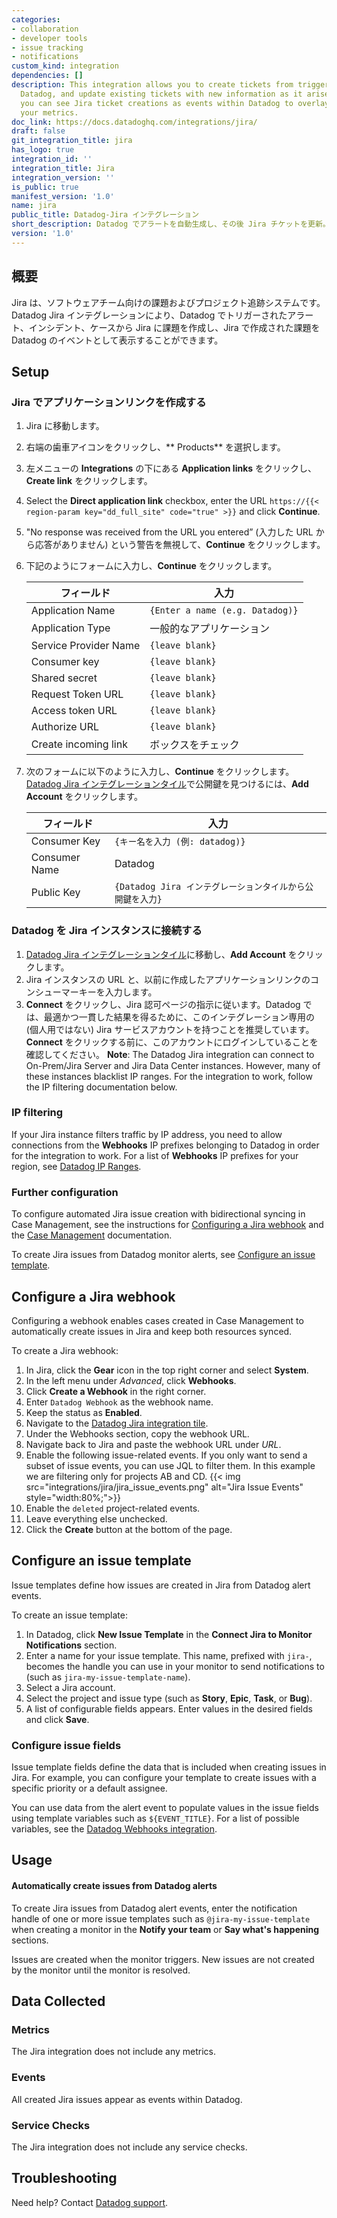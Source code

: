 ```yaml
---
categories:
- collaboration
- developer tools
- issue tracking
- notifications
custom_kind: integration
dependencies: []
description: This integration allows you to create tickets from triggered alerts in
  Datadog, and update existing tickets with new information as it arises. Additionally,
  you can see Jira ticket creations as events within Datadog to overlay with all of
  your metrics.
doc_link: https://docs.datadoghq.com/integrations/jira/
draft: false
git_integration_title: jira
has_logo: true
integration_id: ''
integration_title: Jira
integration_version: ''
is_public: true
manifest_version: '1.0'
name: jira
public_title: Datadog-Jira インテグレーション
short_description: Datadog でアラートを自動生成し、その後 Jira チケットを更新。
version: '1.0'
---
```


<!--  SOURCED FROM https://github.com/DataDog/dogweb -->
## 概要

Jira は、ソフトウェアチーム向けの課題およびプロジェクト追跡システムです。Datadog Jira インテグレーションにより、Datadog でトリガーされたアラート、インシデント、ケースから Jira に課題を作成し、Jira で作成された課題を Datadog のイベントとして表示することができます。

## Setup

### Jira でアプリケーションリンクを作成する

1. Jira に移動します。
1. 右端の歯車アイコンをクリックし、** Products** を選択します。
1. 左メニューの **Integrations** の下にある **Application links** をクリックし、**Create link** をクリックします。
1. Select the **Direct application link** checkbox, enter the URL `https://{{< region-param key="dd_full_site" code="true" >}}` and click **Continue**.
1. "No response was received from the URL you entered” (入力した URL から応答がありません) という警告を無視して、**Continue** をクリックします。
1. 下記のようにフォームに入力し、**Continue** をクリックします。

    | フィールド                 | 入力                          |
    |-----------------------|--------------------------------|
    | Application Name      | `{Enter a name (e.g. Datadog)}`|
    | Application Type      | 一般的なアプリケーション            |
    | Service Provider Name | `{leave blank}`                |
    | Consumer key          | `{leave blank}`                |
    | Shared secret         | `{leave blank}`                |
    | Request Token URL     | `{leave blank}`                |
    | Access token URL      | `{leave blank}`                |
    | Authorize URL         | `{leave blank}`                |
    | Create incoming link  | ボックスをチェック                  |

7. 次のフォームに以下のように入力し、**Continue** をクリックします。[Datadog Jira インテグレーションタイル][1]で公開鍵を見つけるには、**Add Account** をクリックします。

    | フィールド         | 入力                                                      |
    |---------------|------------------------------------------------------------|
    | Consumer Key  | `{キー名を入力 (例: datadog)}`                        |
    | Consumer Name | Datadog                                                    |
    | Public Key    | `{Datadog Jira インテグレーションタイルから公開鍵を入力}`|

### Datadog を Jira インスタンスに接続する

1. [Datadog Jira インテグレーションタイル][1]に移動し、**Add Account** をクリックします。
2. Jira インスタンスの URL と、以前に作成したアプリケーションリンクのコンシューマーキーを入力します。
3. **Connect** をクリックし、Jira 認可ページの指示に従います。Datadog では、最適かつ一貫した結果を得るために、このインテグレーション専用の (個人用ではない) Jira サービスアカウントを持つことを推奨しています。**Connect** をクリックする前に、このアカウントにログインしていることを確認してください。
**Note**: The Datadog Jira integration can connect to On-Prem/Jira Server and Jira Data Center instances. However, many of these instances blacklist IP ranges. For the integration to work, follow the IP filtering documentation below.

### IP filtering

If your Jira instance filters traffic by IP address, you need to allow connections from the **Webhooks** 
IP prefixes belonging to Datadog in order for the integration to work. For a list of **Webhooks** IP prefixes for your region, see [Datadog IP Ranges][2].

### Further configuration

To configure automated Jira issue creation with bidirectional syncing in Case Management, see the instructions for [Configuring a Jira webhook](#configure-a-jira-webhook) and the [Case Management][3] documentation. 

To create Jira issues from Datadog monitor alerts, see [Configure an issue template](#configure-an-issue-template). 

## Configure a Jira webhook

Configuring a webhook enables cases created in Case Management to automatically create issues in Jira and keep both resources synced. 

To create a Jira webhook:
1. In Jira, click the **Gear** icon in the top right corner and select **System**.
1. In the left menu under *Advanced*, click **Webhooks**.
1. Click **Create a Webhook** in the right corner.
1. Enter `Datadog Webhook` as the webhook name.
1. Keep the status as **Enabled**.
1. Navigate to the [Datadog Jira integration tile][4].
1. Under the Webhooks section, copy the webhook URL.
1. Navigate back to Jira and paste the webhook URL under *URL*.
1. Enable the following issue-related events. If you only want to send a subset of issue events, you can use JQL to filter them. In this example we are filtering only for projects AB and CD.
    {{< img src="integrations/jira/jira_issue_events.png" alt="Jira Issue Events" style="width:80%;">}}
1. Enable the `deleted` project-related events.
1. Leave everything else unchecked.
1. Click the **Create** button at the bottom of the page.

## Configure an issue template

Issue templates define how issues are created in Jira from Datadog alert events.

To create an issue template:

1. In Datadog, click **New Issue Template** in the **Connect Jira to Monitor Notifications** section.
2. Enter a name for your issue template. This name, prefixed with `jira-`, becomes the handle you can use in your monitor to send notifications to (such as `jira-my-issue-template-name`).
3. Select a Jira account.
4. Select the project and issue type (such as **Story**, **Epic**, **Task**, or **Bug**).
5. A list of configurable fields appears. Enter values in the desired fields and click **Save**.

### Configure issue fields

Issue template fields define the data that is included when creating issues in Jira. For example, you can configure your template to create issues with a specific priority or a default assignee.

You can use data from the alert event to populate values in the issue fields using template variables such as `${EVENT_TITLE}`. For a list of possible variables, see the [Datadog Webhooks integration][5]. 

## Usage

#### Automatically create issues from Datadog alerts

To create Jira issues from Datadog alert events, enter the notification handle of one or more issue templates such as `@jira-my-issue-template` when creating a monitor in the **Notify your team** or **Say what's happening** sections.

Issues are created when the monitor triggers. New issues are not created by the monitor until the monitor is resolved.

## Data Collected

### Metrics

The Jira integration does not include any metrics.

### Events

All created Jira issues appear as events within Datadog.

### Service Checks

The Jira integration does not include any service checks.

## Troubleshooting

Need help? Contact [Datadog support][6].

[1]: https://app.datadoghq.com/integrations/jira
[2]: https://docs.datadoghq.com/ja/api/latest/ip-ranges/
[3]: https://docs.datadoghq.com/ja/service_management/case_management/settings/#jira
[4]: https://app.datadoghq.com/account/settings#integrations/jira
[5]: https://docs.datadoghq.com/ja/integrations/webhooks/
[6]: https://docs.datadoghq.com/ja/help/